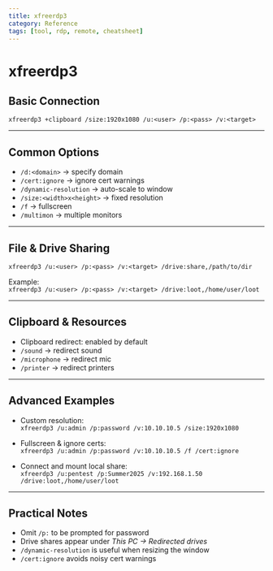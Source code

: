 ```yaml
---
title: xfreerdp3
category: Reference
tags: [tool, rdp, remote, cheatsheet]
---
```


# xfreerdp3

## Basic Connection
`xfreerdp3 +clipboard /size:1920x1080 /u:<user> /p:<pass> /v:<target>`

---

## Common Options
- `/d:<domain>` → specify domain  
- `/cert:ignore` → ignore cert warnings  
- `/dynamic-resolution` → auto-scale to window  
- `/size:<width>x<height>` → fixed resolution  
- `/f` → fullscreen  
- `/multimon` → multiple monitors  

---

## File & Drive Sharing
`xfreerdp3 /u:<user> /p:<pass> /v:<target> /drive:share,/path/to/dir`  

Example:  
`xfreerdp3 /u:<user> /p:<pass> /v:<target> /drive:loot,/home/user/loot`

---

## Clipboard & Resources
- Clipboard redirect: enabled by default  
- `/sound` → redirect sound  
- `/microphone` → redirect mic  
- `/printer` → redirect printers  

---

## Advanced Examples
- Custom resolution:  
  `xfreerdp3 /u:admin /p:password /v:10.10.10.5 /size:1920x1080`  

- Fullscreen & ignore certs:  
  `xfreerdp3 /u:admin /p:password /v:10.10.10.5 /f /cert:ignore`  

- Connect and mount local share:  
  `xfreerdp3 /u:pentest /p:Summer2025 /v:192.168.1.50 /drive:loot,/home/user/loot`  

---

## Practical Notes
- Omit `/p:` to be prompted for password  
- Drive shares appear under *This PC → Redirected drives*  
- `/dynamic-resolution` is useful when resizing the window  
- `/cert:ignore` avoids noisy cert warnings  
